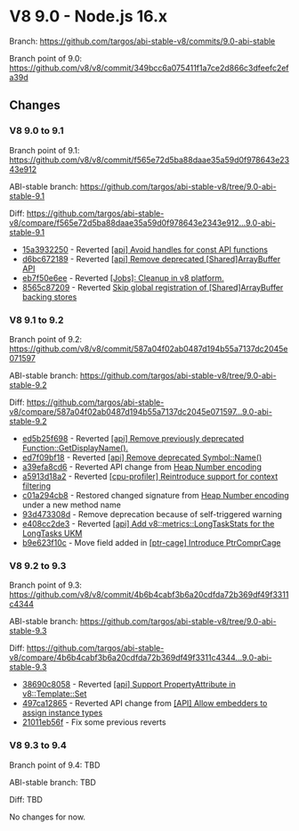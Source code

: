 # V8 9.0 - Node.js 16.x

Branch: <https://github.com/targos/abi-stable-v8/commits/9.0-abi-stable>

Branch point of 9.0: <https://github.com/v8/v8/commit/349bcc6a075411f1a7ce2d866c3dfeefc2efa39d>

## Changes

### V8 9.0 to 9.1

Branch point of 9.1: <https://github.com/v8/v8/commit/f565e72d5ba88daae35a59d0f978643e2343e912>

ABI-stable branch: <https://github.com/targos/abi-stable-v8/tree/9.0-abi-stable-9.1>

Diff: <https://github.com/targos/abi-stable-v8/compare/f565e72d5ba88daae35a59d0f978643e2343e912...9.0-abi-stable-9.1>

- [15a3932250](https://github.com/targos/abi-stable-v8/commit/15a39322507b9bb8c0f6aabc5814c2d87ede2f62) - Reverted [[api] Avoid handles for const API functions](https://github.com/v8/v8/commit/aee471b2ff5b1a9e622426454885b748d226535b)
- [d6bc672189](https://github.com/targos/abi-stable-v8/commit/d6bc67218954f2e7d691316f9518ae598bdb6483) - Reverted [[api] Remove deprecated [Shared]ArrayBuffer API](https://github.com/v8/v8/commit/578f6be77fc5d8af975005c2baf918e7225abb62)
- [eb7f50e6ee](https://github.com/targos/abi-stable-v8/commit/eb7f50e6eebbfebfa7997f45b480b093bf8d46bc) - Reverted [[Jobs]: Cleanup in v8 platform.](https://github.com/v8/v8/commit/baf2b088dd9f585aa597459f30d71431171666e2)
- [8565c87209](https://github.com/targos/abi-stable-v8/commit/8565c87209ba74a2bf0190f00ddc76b63079a93e) - Reverted [Skip global registration of [Shared]ArrayBuffer backing stores](https://github.com/v8/v8/commit/fcdf35e6d70d51699ece063e25dc705e80673308)

### V8 9.1 to 9.2

Branch point of 9.2: <https://github.com/v8/v8/commit/587a04f02ab0487d194b55a7137dc2045e071597>

ABI-stable branch: <https://github.com/targos/abi-stable-v8/tree/9.0-abi-stable-9.2>

Diff: <https://github.com/targos/abi-stable-v8/compare/587a04f02ab0487d194b55a7137dc2045e071597...9.0-abi-stable-9.2>

- [ed5b25f698](https://github.com/targos/abi-stable-v8/commit/ed5b25f6986a32df20fe0fb99ab79e11dd7f82e1) - Reverted [[api] Remove previously deprecated Function::GetDisplayName().](https://github.com/v8/v8/commit/6165fef8cc9dde52973e54c915e6905221b3f8fb)
- [ed7f09bf18](https://github.com/targos/abi-stable-v8/commit/ed7f09bf181d596376cdc84c724547e0e485c5a2) - Reverted [[api] Remove deprecated Symbol::Name()](https://github.com/v8/v8/commit/bbc72ef6c7d6d8e2c4dd074d7713e5c841003163)
- [a39efa8cd6](https://github.com/targos/abi-stable-v8/commit/a39efa8cd6bd5b864e56ad76c5dc89231d5e9f30) - Reverted API change from [Heap Number encoding](https://github.com/v8/v8/commit/7f52e4f92d3d3ded9a1701ee2f93966075ae5004)
- [a5913d18a2](https://github.com/targos/abi-stable-v8/commit/a5913d18a29bf04101a11d9afd3fc4d650196669) - Reverted [[cpu-profiler] Reintroduce support for context filtering](https://github.com/v8/v8/commit/0aacfb2a6ecbeda1d1d97ca113afd8253a1b9670)
- [c01a294cb8](https://github.com/targos/abi-stable-v8/commit/c01a294cb85fc457901615056f0a3fca60a20d8e) - Restored changed signature from [Heap Number encoding](https://github.com/v8/v8/commit/7f52e4f92d3d3ded9a1701ee2f93966075ae5004) under a new method name
- [93d473308d](https://github.com/targos/abi-stable-v8/commit/0503055d59c5aabe38a0fa4a719583faf2b7d1d2) - Remove deprecation because of self-triggered warning
- [e408cc2de3](https://github.com/targos/abi-stable-v8/commit/e408cc2de35d8d03f051076f0da8441d5b34b798) - Reverted [[api] Add v8::metrics::LongTaskStats for the LongTasks UKM](https://github.com/v8/v8/commit/521ae93bf652b0cc1fec1fdd788e3b80fb72a349)
- [b9e623f10c](https://github.com/targos/abi-stable-v8/commit/b9e623f10ce2f1dc50f2e6baf3f0f1d426e60c1c) - Move field added in [[ptr-cage] Introduce PtrComprCage](https://github.com/v8/v8/commit/3ada6f27404b4ffd6d3e97cf15be76672f60c10d)

### V8 9.2 to 9.3

Branch point of 9.3: <https://github.com/v8/v8/commit/4b6b4cabf3b6a20cdfda72b369df49f3311c4344>

ABI-stable branch: <https://github.com/targos/abi-stable-v8/tree/9.0-abi-stable-9.3>

Diff: <https://github.com/targos/abi-stable-v8/compare/4b6b4cabf3b6a20cdfda72b369df49f3311c4344...9.0-abi-stable-9.3>

- [38690c8058](https://github.com/targos/abi-stable-v8/commit/38690c80588466d71c5e6d6cbb758808c9eb2123) - Reverted [[api] Support PropertyAttribute in v8::Template::Set](https://github.com/v8/v8/commit/22a32f11f7a39e4a73105608a51ebab0ad97960f)
- [497ca12865](https://github.com/targos/abi-stable-v8/commit/497ca12865434cf30a7dc52de7dfbb67d1aeb649) - Reverted API change from [[API] Allow embedders to assign instance types](https://github.com/v8/v8/commit/5f82dbbe534635a8b1e93f27e8fd7e68c0eaf291)
- [21011eb56f](https://github.com/targos/abi-stable-v8/commit/21011eb56f8a73052278128b4e15a8b19b5bd097) - Fix some previous reverts

### V8 9.3 to 9.4

Branch point of 9.4: TBD

ABI-stable branch: TBD

Diff: TBD

No changes for now.
